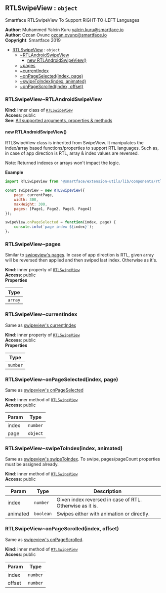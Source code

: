 <a name="module_RTLSwipeView"></a>

## RTLSwipeView : <code>object</code>
Smartface RTLSwipeView To Support RIGHT-TO-LEFT Languages

**Author**: Muhammed Yalcin Kuru <yalcin.kuru@smartface.io>  
**Author**: Ozcan Ovunc <ozcan.ovunc@smartface.io>  
**Copyright**: Smartface 2019  

* [RTLSwipeView](#module_RTLSwipeView) : <code>object</code>
    * [~RTLAndroidSwipeView](#module_RTLSwipeView..RTLAndroidSwipeView)
        * [new RTLAndroidSwipeView()](#new_module_RTLSwipeView..RTLAndroidSwipeView_new)
    * [~pages](#module_RTLSwipeView..pages)
    * [~currentIndex](#module_RTLSwipeView..currentIndex)
    * [~onPageSelected(index, page)](#module_RTLSwipeView..onPageSelected)
    * [~swipeToIndex(index, animated)](#module_RTLSwipeView..swipeToIndex)
    * [~onPageScrolled(index, offset)](#module_RTLSwipeView..onPageScrolled)

<a name="module_RTLSwipeView..RTLAndroidSwipeView"></a>

### RTLSwipeView~RTLAndroidSwipeView
**Kind**: inner class of [<code>RTLSwipeView</code>](#module_RTLSwipeView)  
**Access**: public  
**See**: [All supported arguments, properties & methods](http://ref.smartface.io/#!/api/UI.SwipeView)  
<a name="new_module_RTLSwipeView..RTLAndroidSwipeView_new"></a>

#### new RTLAndroidSwipeView()
RTLSwipeView class is inherited from SwipeView. It manipulates the index/array 
based functions/properties to support RTL languages. Such as, in case of app 
direction is RTL, array & index values are reversed.

Note: Returned indexes or arrays won't impact the logic.

**Example**  
```js
import RTLSwipeView from "@smartface/extension-utils/lib/components/rtl-swipeview";

const swipeView = new RTLSwipeView({
    page: currentPage,
    width: 300,
    maxHeight: 300,
    pages: [Page1, Page2, Page3, Page4]
});

swipeView.onPageSelected = function(index, page) {
    console.info(`page index ${index}`);
};
```
<a name="module_RTLSwipeView..pages"></a>

### RTLSwipeView~pages
Similar to [swipeview's pages](http://ref.smartface.io/#!/api/UI.SwipeView-property-pages). In case of 
app direction is RTL, given array will be reversed then applied and then swiped last index. Otherwise as it's.

**Kind**: inner property of [<code>RTLSwipeView</code>](#module_RTLSwipeView)  
**Access**: public  
**Properties**

| Type |
| --- |
| <code>array</code> | 

<a name="module_RTLSwipeView..currentIndex"></a>

### RTLSwipeView~currentIndex
Same as [swipeview's currentIndex](http://ref.smartface.io/#!/api/UI.SwipeView-property-currentIndex)

**Kind**: inner property of [<code>RTLSwipeView</code>](#module_RTLSwipeView)  
**Access**: public  
**Properties**

| Type |
| --- |
| <code>number</code> | 

<a name="module_RTLSwipeView..onPageSelected"></a>

### RTLSwipeView~onPageSelected(index, page)
Same as [swipeview's onPageSelected](http://ref.smartface.io/#!/api/UI.SwipeView-event-onPageSelected)

**Kind**: inner method of [<code>RTLSwipeView</code>](#module_RTLSwipeView)  
**Access**: public  

| Param | Type |
| --- | --- |
| index | <code>number</code> | 
| page | <code>object</code> | 

<a name="module_RTLSwipeView..swipeToIndex"></a>

### RTLSwipeView~swipeToIndex(index, animated)
Same as [swipeview's swipeToIndex](http://ref.smartface.io/#!/api/UI.SwipeView-method-swipeToIndex). To swipe, pages/pageCount properties must be assigned already.

**Kind**: inner method of [<code>RTLSwipeView</code>](#module_RTLSwipeView)  
**Access**: public  

| Param | Type | Description |
| --- | --- | --- |
| index | <code>number</code> | Given index reversed in case of RTL. Otherwise as it is. |
| animated | <code>boolean</code> | Swipes either with animation or directly. |

<a name="module_RTLSwipeView..onPageScrolled"></a>

### RTLSwipeView~onPageScrolled(index, offset)
Same as [swipeview's onPageScrolled](http://ref.smartface.io/#!/api/UI.SwipeView-event-onPageScrolled).

**Kind**: inner method of [<code>RTLSwipeView</code>](#module_RTLSwipeView)  
**Access**: public  

| Param | Type |
| --- | --- |
| index | <code>number</code> | 
| offset | <code>number</code> | 

